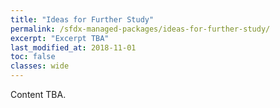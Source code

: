 ```yaml
---
title: "Ideas for Further Study"
permalink: /sfdx-managed-packages/ideas-for-further-study/
excerpt: "Excerpt TBA"
last_modified_at: 2018-11-01
toc: false
classes: wide
---
```


Content TBA.